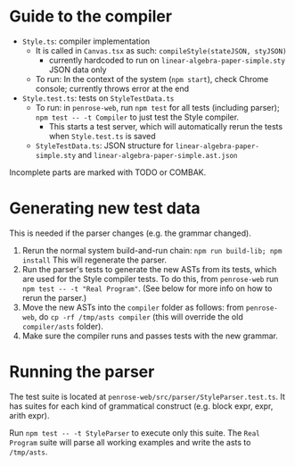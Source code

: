# Guide to the compiler

- `Style.ts`: compiler implementation
  - It is called in `Canvas.tsx` as such: `compileStyle(stateJSON, styJSON)`
    - currently hardcoded to run on `linear-algebra-paper-simple.sty` JSON data only
  - To run: In the context of the system (`npm start`), check Chrome console; currently throws error at the end
- `Style.test.ts`: tests on `StyleTestData.ts`
  - To run: in `penrose-web`, run `npm test` for all tests (including parser); `npm test -- -t Compiler` to just test the Style compiler.
    - This starts a test server, which will automatically rerun the tests when `Style.test.ts` is saved
  - `StyleTestData.ts`: JSON structure for `linear-algebra-paper-simple.sty` and `linear-algebra-paper-simple.ast.json`

Incomplete parts are marked with TODO or COMBAK.

# Generating new test data

This is needed if the parser changes (e.g. the grammar changed).

1. Rerun the normal system build-and-run chain: `npm run build-lib; npm install` This will regenerate the parser.
2. Run the parser's tests to generate the new ASTs from its tests, which are used for the Style compiler tests. To do this, from `penrose-web` run `npm test -- -t "Real Program"`. (See below for more info on how to rerun the parser.)
3. Move the new ASTs into the `compiler` folder as follows: from `penrose-web`, do `cp -rf /tmp/asts compiler` (this will override the old `compiler/asts` folder).
4. Make sure the compiler runs and passes tests with the new grammar.

# Running the parser

The test suite is located at `penrose-web/src/parser/StyleParser.test.ts`. It has suites for each kind of grammatical construct (e.g. block expr, expr, arith expr).

Run `npm test -- -t StyleParser` to execute only this suite. The `Real Program` suite will parse all working examples and write the asts to `/tmp/asts`.
